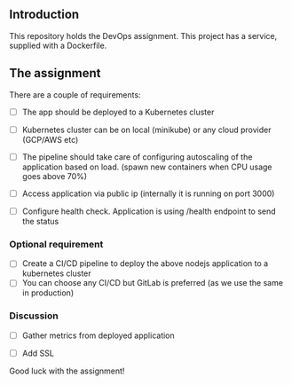 ## Introduction
This repository holds the DevOps assignment. This project has a service, supplied with a Dockerfile.

## The assignment

There are a couple of requirements:
- [ ] The app should be deployed to a Kubernetes cluster 
- [ ] Kubernetes cluster can be on local (minikube) or any cloud provider (GCP/AWS etc)
- [ ] The pipeline should take care of configuring autoscaling of the application based on load. (spawn new containers when CPU usage goes above 70%)
- [ ] Access application via public ip (internally it is running on port 3000)
- [ ] Configure health check. Application is using /health endpoint to send the status


### Optional requirement
- [ ] Create a CI/CD pipeline to deploy the above nodejs application to a kubernetes cluster
- [ ] You can choose any CI/CD but GitLab is preferred (as we use the same in production)

### Discussion
- [ ] Gather metrics from deployed application
- [ ] Add SSL


Good luck with the assignment!
